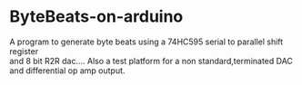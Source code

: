 # ByteBeats-on-arduino
 A program to generate byte beats using a 
 74HC595 serial to parallel shift register  
 and 8 bit R2R dac.... Also a test platform for 
 a non standard,terminated  DAC and 
 differential op amp output.
